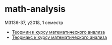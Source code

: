 # math-analysis
M3136-37, y2018, 1 семестр
- [Теормин к курсу математического анализа](https://github.com/DespairedController/math-analysis/blob/master/teormin.pdf)
- [Теормакс к курсу математического анализа](https://github.com/DespairedController/math-analysis/blob/master/theorems.pdf)
